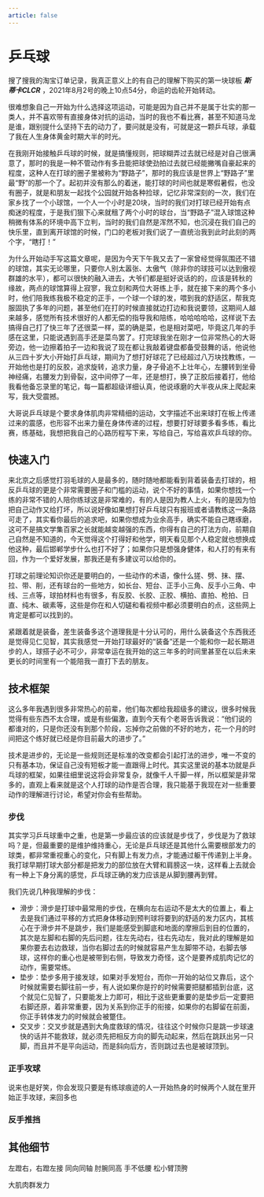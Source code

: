 ```yaml
---
article: false
---
```


# 乒乓球
搜了搜我的淘宝订单记录，我真正意义上的有自己的理解下购买的第一块球板 **_斯蒂卡CLCR_** ，2021年8月2号的晚上10点54分，命运的齿轮开始转动。

很难想象自己一开始为什么选择这项运动，可能是因为自己并不是属于壮实的那一类人，并不喜欢带有直接身体对抗的运动，当时的我也不看比赛，甚至不知道马龙是谁，跟别提什么坚持下去的动力了，要问就是没有，可就是这一颗乒乓球，承载了我在人生身体黄金时期大半的时光。

在我刚开始接触乒乓球的时候，就是搞懂规则，把球糊弄过去就已经是对自己很满意了，那时的我是一种不管动作有多丑能把球使劲拍过去就已经能撇嘴自豪起来的程度，这种人在打球的圈子里被称为“野路子”，那时的我应该是世界上“野路子”里最“野”的那一个了。起初并没有那么的着迷，能打球的时间也就是寒假暑假，也没有圈子，就是和朋友一起找个公园就开始各种捡球，记忆非常深刻的一次，我们在家乡找了一个小球馆，一个人一个小时是20块，当时的我们对打球已经开始有点痴迷的程度，于是我们狠下心来就租了两个小时的球台，当“野路子”混入球馆这种稍微有体系的环境中高下立判，当时的我们自然是浑然不知，也沉浸在我们自己的快乐里，直到离开球馆的时候，门口的老板对我们说了一直统治我到此时此刻的两个字，“瞎打！”

为什么开始动手写这篇文章呢，是因为今天下午我又去了一家曾经觉得氛围还不错的球馆，其实无论哪里，只要你人别太嚣张、太傲气（除非你的球技可以达到傲视群雄的水平），都可以很快的融入进去，大爷们都是挺好说话的的，应该是转秋的缘故，两点的球馆算得上寂寥，我立刻和两位大哥练上手，就在接下来的两个多小时，他们陪我练我极不稳定的正手，一个球一个球的发，喂到我的舒适区，帮我克服固执了多年的问题，甚至他们在打的时候直接就边打边和我说要领，这期间人越来越多，感觉所有技术很好的人都无偿的指导我和陪练，哈哈哈哈哈，这样说下去搞得自己打了快三年了还很菜一样，菜的确是菜，也是相对菜吧，毕竟这几年的手感在这里，只能说遇到高手还是菜鸟罢了。打完球我坐在刚才一位非常热心的大哥旁边，他一边擦着拍子一边和我说了现在都让我敲着键盘都备受鼓舞的话，他说他从三四十岁大小开始打乒乓球，期间为了想打好球花了已经超过八万块找教练，一开始他也是打的反胶，追求旋转，追求力量，身子骨追不上壮年心，左腰转到坐骨神经痛，右腰发力到骨裂，这中间停了一年，还是想打，换了正胶后接着打，他给我看他备忘录里的笔记，每一篇都超级详细认真，他说琢磨的大半夜从床上爬起来写，我大受震撼。

大哥说乒乓球是个要求身体肌肉非常精细的运动，文字描述不出来球打在板上传递过来的震感，也形容不出来力量在身体传递的过程，想要打好球要多看多练，看比赛，练基础，我想把我自己的心路历程写下来，写给自己，写给喜欢乒乓球的你。

## 快速入门
来北京之后感觉打羽毛球的人是最多的，随时随地都能看到背着装备去打球的，相反乒乓球的更是个非常需要圈子和门槛的运动，说个不好的事情，如果你想找一个练的非常不错的人陪你练球这是非常难的，有的人是因为教人上火，有的是因为怕把自己动作又给打坏，所以说好像如果想打好乒乓球只有报班或者请教练这一条路可走了，其实看你最后的追求吧，如果你想成为业余高手，确实不能自己瞎琢磨，这可不是搞文学集百家之长就能越变越强的东西，你得有自己的打法方向，前期自己自然是不知道的，今天觉得这个打得好和他学，明天看见那个人稳定就也想换成他这种，最后邯郸学步什么也打不好了；如果你只是想强身健体，和人打的有来有回，作为一个爱好发展，那我还是有多建议可以给你的。

打球之前理论知识你还是要明白的，一些动作的术语，像什么搓、劈、抹、摆、拉、带、削，还有球台的一些地方，如长台、短台、正手小三角、反手小三角、中线、三点等，球拍材料也有很多，有反胶、长胶、正胶、横拍、直拍、枪拍、日直、纯木、碳素等，这些是你在和人切磋和看视频中都必须要明白的点，这些网上肯定是都可以找到的。

紧跟着就是装备，差生装备多这个道理我是十分认可的，用什么装备这个东西我还是觉得见仁见智，其实我感觉一开始打球最好的“装备”还是一个能和你一起长期进步的人，球搭子必不可少，非常幸运在我开始的这三年多的时间里甚至在以后未来更长的时间里有一个能陪我一直打下去的朋友。

## 技术框架
这么多年我遇到很多非常热心的前辈，他们每次都给我超级多的建议，很多时候我觉得有些东西不太合理，或是有些偏激，直到今天有个老哥告诉我说：“他们说的都谁对的，只是你还没有到那个阶段，忘掉你之前做的不好的地方，花一个月的时间把这个练好就已经是你目前最大的进步了。”

技术是进步的，无论是一些规则还是标准的改变都会引起打法的进步，唯一不变的只有基本功，保证自己没有短板才能一直跟得上时代。其实这里说的基本功就是乒乓球的框架，如果往细里说这将会非常复杂，就像千人千脚一样，所以框架是非常多的，直观上看来就是这个人打球的动作是否合理，我只能基于我现在对一些重要动作的理解进行讨论，希望对你会有些帮助。

### 步伐
其实学习乒乓球重中之重，也是第一步最应该的应该就是步伐了，步伐是为了救球吗？是，但最重要的是维护维持重心，无论是乒乓球还是其他什么需要根部发力的球类，都非常重视重心的变化，只有脚上有发力点，才能通过躯干传递到上半身。我打球早期打球大部分都是把发力的部位放在大臂和肩膀这一块，这样看上去就会有一种上下身分离的感觉，乒乓球正确的发力应该是从脚到腰再到臂。

我们先说几种我理解的步伐：
- 滑步：滑步是打球中最常用的步伐，在横向左右运动不是太大的位置上，看上去是我们通过平移的方式把身体移动到预判球将要到的舒适的发力区内，其核心在于滑步并不是跳步，我们是能感受到脚底和地面的摩擦后到目的位置的，其次是左脚和右脚的先后问题，往左先动右，往右先动左，我对此的理解是如果你要去右边救球，当你右脚过去的时候就容易产生左脚带不动，右脚去够球，这样你的重心也是被带到右侧，导致发力奇怪，这个是要养成肌肉记忆的动作，需要常练。
- 垫步：垫步多用于接发球，如果对手发短台，而你一开始的站位又靠后，这个时候就需要右脚往前一步，有人说如果你是拧的时候需要把腿都插到台底，这个就见仁见智了，只要能发上力即可，相比于这些更重要的是垫步后一定要把右脚还原，着非常重要，因为关系到你正手的衔接，如果你的右脚留在前面，你正手转体发力的时候就会被蹩住。
- 交叉步：交叉步就是遇到大角度救球的情况，往往这个时候你只是跳一步球速快的话并不能救球，就必须先把相反方向的脚先动起来，然后在跳跃出另一只脚，而且并不是平向运动，而是斜向后方，否则跳过去也是被球顶到。

### 正手攻球
说来也是好笑，你会发现只要是有练球痕迹的人一开始热身的时候两个人就在里开始正手攻球，来回多也

### 反手推挡

## 其他细节
左蹬右，右蹬左接
同向同轴
肘腕同高
手不低腰
松小臂顶胯

大肌肉群发力